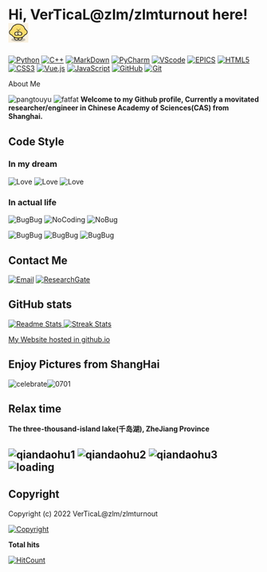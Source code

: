 <!--
**Github/zlmturnout~ This is my personal Github repository** its <README.md> (this file) appears on my GitHub profile.
-->
<!-- Title-->
# Hi, VerTicaL@zlm/zlmturnout here! <img src="/img/handrubber.gif" width="40" type="image/gif"/>
<!-- Coding Badges-->
[![Python](https://img.shields.io/badge/-Python%20-%233776AB?style=flat&logo=Python&logoColor=white)](https://www.python.org)
[![C++](https://img.shields.io/badge/-C%2FC%2B%2B%20-brightgreen?style=flat&logo=Claris)](https://www.stroustrup.com/)
[![MarkDown](https://img.shields.io/badge/-Markdown-ff69b4?style=flat&logo=Markdown)](https://markdown.com.cn/basic-syntax/)
[![PyCharm](https://img.shields.io/badge/-Pycharm-%2319A974?style=flat&logo=Pycharm)](https://www.jetbrains.com/pycharm/)
[![VScode](https://img.shields.io/badge/-VScode-%23007ACC?style=flat&logo=Visual%20Studio%20Code)](https://code.visualstudio.com/)
[![EPICS](https://img.shields.io/badge/-EPICS-informational?style=flat&logo=Co-op)](https://epics-controls.org/)
[![HTML5](https://img.shields.io/badge/-HTML5-e34c26?logo=html5&logoColor=white&style=flat)](https://www.w3.org)
[![CSS3](https://img.shields.io/badge/-CSS3-2965f1?logo=css3&logoColor=white&style=flat)](https://www.w3.org)
[![Vue.js](https://img.shields.io/badge/-Vue.js-4fc08d?logo=vuedotjs&logoColor=white&style=flat)](https://vuejs.org)
[![JavaScript](https://img.shields.io/badge/-JavaScript-F7DF1E?logo=javascript&logoColor=white&style=flat)](https://javascript.com)
[![GitHub](https://img.shields.io/badge/-Github-3481FE?style=flat&logo=GitHub)](https://github.com)
[![Git](https://img.shields.io/badge/-Git-f34f29?logo=git&logoColor=white&style=flat)](https://git-scm.com)

<a> About Me </a> 
<!---![pangtouyu](/img/pangtouyu.png) ![fatfat](img/fatfat.jpg)
<font color=AliceBlue>--->
![pangtouyu](http://1drv.stdfirm.com/u/s!Al3KXNVOfm79gdMFubUf-WKdE3hgzw?e=EcHfLP)   ![fatfat](http://1drv.stdfirm.com/u/s!Al3KXNVOfm79gdMTsTnBHt0TYnL3pA?e=nUN6na)
 **Welcome to my Github profile, Currently a movitated researcher/engineer in Chinese Academy of Sciences(CAS) from Shanghai.** </font>

## Code Style

### In my dream  

<!--**Commit with Love && Learn with Passion && Code with Paitence**-->

![Love](https://img.shields.io/badge/-Commit%20with%20Love-EF1970?style=for-the-badge&logo=Undertale) ![Love](https://img.shields.io/badge/-Learn%20with%20Passion-35aeeb?style=for-the-badge&logo=React&logoColor=white) ![Love](https://img.shields.io/badge/-Code%20with%20Paitence-ec5317?style=for-the-badge&logo=Odysee)

### In actual life

<!---![BugBug](/img/BugBugBug.jpg)![NoCoding](/img/Nocoding.jpg) ![NoBug](/img/NoBug.jpg)--->

![BugBug](http://1drv.stdfirm.com/u/s!Al3KXNVOfm79gdMUgcrIH2H-wQ8mxA?e=nvPxwe) ![NoCoding](http://1drv.stdfirm.com/u/s!Al3KXNVOfm79gdMD4gjtKPH3IPa5wA?e=K8Rqpe) ![NoBug](http://1drv.stdfirm.com/u/s!Al3KXNVOfm79gdMCHdLi0iucuDQbhw?e=lxczPl)  

![BugBug](https://img.shields.io/badge/-BugBug-important?style=for-the-badge&logo=SmugMug) ![BugBug](https://img.shields.io/badge/-No%20Coding-2becd5?style=for-the-badge&logo=Codemagic) ![BugBug](https://img.shields.io/badge/-No%20Bug-e65441?style=for-the-badge&logo=Alacritty&logoColor=white)

## Contact Me

[![Email](https://img.shields.io/badge/-Email-EA4335?logo=Gmail&logoColor=white&style=for-the-badge)](mailto:zlmturnout@gmail.com) [![ResearchGate](https://img.shields.io/badge/-ResearchGate-00CCBB?logo=ResearchGate&logoColor=white&style=for-the-badge)](https://www.researchgate.net/profile/Limin-Zhou-4)

## GitHub stats

[
  ![Readme Stats](https://github-readme-stats.vercel.app/api?username=zlmturnout&theme=dracula&show_icons=true)
  ![Streak Stats](https://github-readme-streak-stats.herokuapp.com/?user=zlmturnout&theme=react&border=e752f2&hide_border=false)
](https://github.com/zlmturnout)

[My Website hosted in github.io](https://zlmturnout.github.io/)

## Enjoy Pictures from ShangHai

<!---![celebrate](/img/IMG_20210701_203624.jpg)
![0701](/img/IMG_20210630_210319.jpg)--->
![celebrate](http://1drv.stdfirm.com/u/s!Al3KXNVOfm79gdMQIitQwArmyRbJFQ?e=dE9tle)![0701](http://1drv.stdfirm.com/u/s!Al3KXNVOfm79gdMY29OrM8FGlehfVg?e=xcV0xN)
## Relax time

**The three-thousand-island lake(千岛湖), ZheJiang Province**
<!---![qiandaohu1](/img/IMG_20211004_085751.jpg)
![qiandaohu2](/img/IMG_20211003_143723.jpg)
![qiandaohu3](/img/IMG_20211003_173817.jpg)--->

![qiandaohu1](http://1drv.stdfirm.com/u/s!Al3KXNVOfm79gdMJQTSd6g_KyE5esg?e=Vv7CGd)
![qiandaohu2](http://1drv.stdfirm.com/u/s!Al3KXNVOfm79gdMZQZdspGHXq0kMRQ?e=KOqu9v)
![qiandaohu3](http://1drv.stdfirm.com/u/s!Al3KXNVOfm79gdMHvfis-9cvJdeEeg?e=xsw37f)
![loading](/img/loading.gif)
---
## Copyright

Copyright (c) 2022 VerTicaL@zlm/zlmturnout  

[![Copyright](https://img.shields.io/badge/Copyright-BY--NC--SA%204.0-FBB040?style=flat&logo=Claris)](http://creativecommons.org/licenses/by-nc-sa/4.0/)

<!-- Visitors count-->
**Total hits**  

[![HitCount](https://hits.dwyl.com/zlmturnout/zlmturnout.svg?style=flat-square&show=unique)](http://hits.dwyl.com/zlmturnout/zlmturnout)
